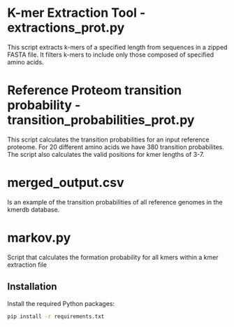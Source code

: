 # K-mer Extraction Tool - extractions_prot.py

This script extracts k-mers of a specified length from sequences in a zipped FASTA file. It filters k-mers to include only those composed of specified amino acids.

# Reference Proteom transition probability - transition_probabilities_prot.py

This script calculates the transition probabilities for an input reference proteome. For 20 different amino acids we have 380 transition probabilites.
The script also calculates the valid positions for kmer lengths of 3-7.


# merged_output.csv 

Is an example of the transition probabilities of all reference genomes in the kmerdb database.

# markov.py

Script that calculates the formation probability for all kmers within a kmer extraction file

## Installation

 Install the required Python packages:

```bash
pip install -r requirements.txt

